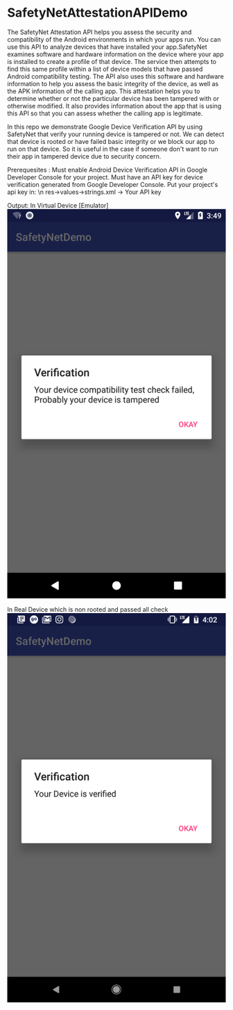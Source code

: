 # SafetyNetAttestationAPIDemo
The SafetyNet Attestation API helps you assess the security and compatibility of the Android environments in which your apps run. You can use this API to analyze devices that have installed your app.SafetyNet examines software and hardware information on the device where your app is installed to create a profile of that device. The service then attempts to find this same profile within a list of device models that have passed Android compatibility testing. The API also uses this software and hardware information to help you assess the basic integrity of the device, as well as the APK information of the calling app. This attestation helps you to determine whether or not the particular device has been tampered with or otherwise modified. It also provides information about the app that is using this API so that you can assess whether the calling app is legitimate.

In this repo we demonstrate Google Device Verification API by using SafetyNet that verify your running device is tampered or not. We can detect that device is rooted or have failed basic integrity or we block our app to run on that device. So it is useful in the case if someone don't want to run their app in tampered device due to security concern.

Prerequesites :
Must enable Android Device Verification API in Google Developer Console for your project.
Must have an API key for device verification generated from Google Developer Console.
Put your project's api key in: \n
res->values->strings.xml ->  <string name="api_key">Your API key</string>

Output:
In Virtual Device [Emulator]
 ![safetynetfail](https://github.com/dishantwalia/SafetyNetCheckDemo/blob/master/SafetyNetDemo/emulator.png)
 
In Real Device which is non rooted and passed all check
 ![safetynetpass](https://github.com/dishantwalia/SafetyNetCheckDemo/blob/master/SafetyNetDemo/realdevice.png)



